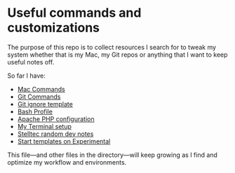 # Useful commands and customizations

The purpose of this repo is to collect resources I search for to tweak my system whether that is my Mac, my Git repos or anything that I want to keep useful notes off.

So far I have:

- [Mac Commands](mac-commands.md)
- [Git Commands](git-notes.md)
- [Git ignore template](.gitignore)
- [Bash Profile](bash_profile.bash)
- [Apache PHP configuration](apache-php-configuration.md)
- [My Terminal setup](my-terminal.md)
- [Stelltec random dev notes](stelltec-notes.md)
- [Start templates on Experimental](template-start.md)

This file—and other files in the directory—will keep growing as I find and optimize my workflow and environments.
